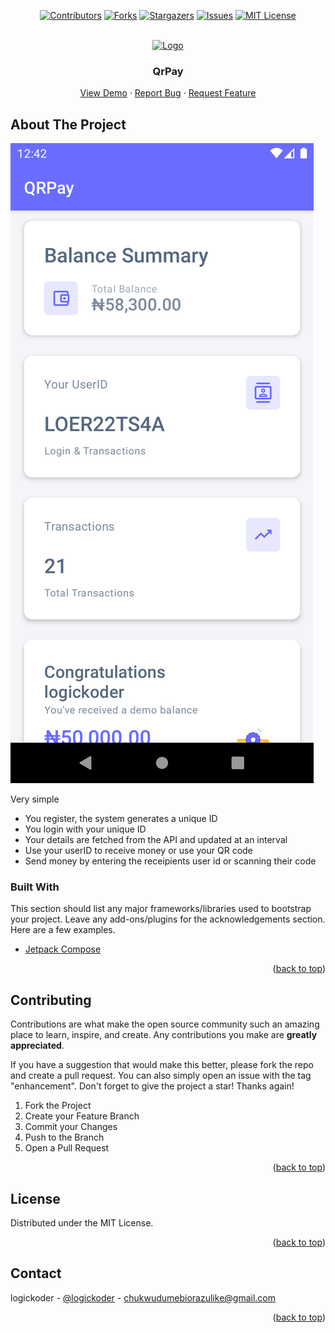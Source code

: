 
<div id="top"></div>

<!-- PROJECT SHIELDS -->
<!--
*** I'm using markdown "reference style" links for readability.
*** Reference links are enclosed in brackets [ ] instead of parentheses ( ).
*** See the bottom of this document for the declaration of the reference variables
*** for contributors-url, forks-url, etc. This is an optional, concise syntax you may use.
*** https://www.markdownguide.org/basic-syntax/#reference-style-links
-->
<div align="center">

[![Contributors][contributors-shield]][contributors-url]
[![Forks][forks-shield]][forks-url]
[![Stargazers][stars-shield]][stars-url]
[![Issues][issues-shield]][issues-url]
[![MIT License][license-shield]][license-url]

</div>



<!-- PROJECT LOGO -->
<br />
<div align="center">
  <a href="https://github.com/logickoder/qrpay">
    <img src="https://demo.logad.net/qrpay/assets/img/qrpay-logo.png" alt="Logo" width="auto" height="200">
  </a>

  <h3 align="center">QrPay</h3>

  <p align="center">
    <a href="https://appetize.io/app/g0z1zuju8b88vf6bq40xx9t8ym">View Demo</a>
    ·
    <a href="https://github.com/logickoder/qrpay/issues">Report Bug</a>
    ·
    <a href="https://github.com/logickoder/qrpay/issues">Request Feature</a>
  </p>
</div>


<!-- ABOUT THE PROJECT -->
## About The Project

![product-screenshot](./screenshot.png)

Very simple
* You register, the system generates a unique ID
* You login with your unique ID
* Your details are fetched from the API and updated at an interval
* Use your userID to receive money or use your QR code
* Send money by entering the receipients user id or scanning their code



### Built With

This section should list any major frameworks/libraries used to bootstrap your project. Leave any add-ons/plugins for the acknowledgements section. Here are a few examples.

* [Jetpack Compose](https://developer.android.com/jetpack/compose)

<p align="right">(<a href="#top">back to top</a>)</p>

<!-- CONTRIBUTING -->
## Contributing

Contributions are what make the open source community such an amazing place to learn, inspire, and create. Any contributions you make are **greatly appreciated**.

If you have a suggestion that would make this better, please fork the repo and create a pull request. You can also simply open an issue with the tag "enhancement".
Don't forget to give the project a star! Thanks again!

1. Fork the Project
2. Create your Feature Branch
3. Commit your Changes
4. Push to the Branch
5. Open a Pull Request

<p align="right">(<a href="#top">back to top</a>)</p>



<!-- LICENSE -->
## License

Distributed under the MIT License.

<p align="right">(<a href="#top">back to top</a>)</p>



<!-- CONTACT -->
## Contact
logickoder - [@logickoder](https://twitter.com/logickoder) - chukwudumebiorazulike@gmail.com

<p align="right">(<a href="#top">back to top</a>)</p>

<!-- MARKDOWN LINKS & IMAGES -->
<!-- https://www.markdownguide.org/basic-syntax/#reference-style-links -->
[contributors-shield]: https://img.shields.io/github/contributors/logickoder/qrpay.svg?style=for-the-badge
[contributors-url]: https://github.com/logickoder/qrpay/graphs/contributors
[forks-shield]: https://img.shields.io/github/forks/logickoder/qrpay.svg?style=for-the-badge
[forks-url]: https://github.com/logickoder/qrpay/network/members
[stars-shield]: https://img.shields.io/github/stars/logickoder/qrpay.svg?style=for-the-badge
[stars-url]: https://github.com/logickoder/qrpay/stargazers
[issues-shield]: https://img.shields.io/github/issues/logickoder/qrpay.svg?style=for-the-badge
[issues-url]: https://github.com/logickoder/qrpay/issues
[license-shield]: https://img.shields.io/github/license/logickoder/qrpay.svg?style=for-the-badge
[license-url]: https://github.com/logickoder/qrpay/blob/main/LICENSE.txt
[product-screenshot]: screenshot.jpg
